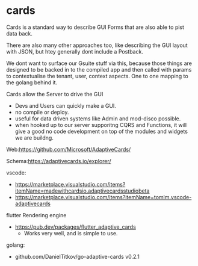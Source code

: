 # cards

Cards is a standard way to describe GUI Forms that are also able to pist data back.

There are also many other approaches too, like describing the GUI layout with JSON, but htey generally dont include a Postback.

We dont want to surface our Gsuite stuff via this, because those things are designed to be backed in to the compiled app and then called with params to contextualise the tenant, user, context aspects. One to one mapping to the golang behind it.

Cards allow the Server to drive the GUI
- Devs and Users can quickly make a GUI.
- no compile or deploy.
- useful for data driven systems like Admin and mod-disco possible.
- when hooked up to our server supporitng CQRS and Functions, it will give a good no code development on top of the modules and widgets we are buildng.

Web:https://github.com/Microsoft/AdaptiveCards/

Schema:https://adaptivecards.io/explorer/

vscode:

- https://marketplace.visualstudio.com/items?itemName=madewithcardsio.adaptivecardsstudiobeta
- https://marketplace.visualstudio.com/items?itemName=tomlm.vscode-adaptivecards



flutter Rendering engine

- https://pub.dev/packages/flutter_adaptive_cards
	- Works very well, and is simple to use.

golang:
- github.com/DanielTitkov/go-adaptive-cards v0.2.1